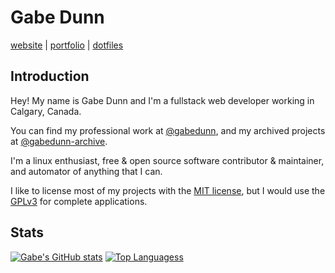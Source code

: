 # Gabe Dunn
[website](https://gabedunn.dev) | [portfolio](https://gabedunn.dev/projects) | [dotfiles](https://github.com/redxtech/dotfiles)

## Introduction
Hey! My name is Gabe Dunn and I'm a fullstack web developer working in Calgary, Canada.

You can find my professional work at [@gabedunn](https://github.com/gabedunn), and my archived projects
at [@gabedunn-archive](https://github.com/gabedunn-archive).

I'm a linux enthusiast, free & open source software contributor & maintainer, and automator of anything that I can.

I like to license most of my projects with the [MIT license](https://choosealicense.com/licenses/mit/),
but I would use the [GPLv3](https://choosealicense.com/licenses/gpl-3.0/) for complete applications.

## Stats
[![Gabe's GitHub stats](https://github-readme-stats.vercel.app/api?username=redxtech&layout=compact&show_icons=true&theme=onedark)](https://github.com/redxtech)
[![Top Languagess](https://github-readme-stats.vercel.app/api/top-langs/?username=redxtech&layout=compact&theme=onedark)](https://github.com/anuraghazra/github-readme-stats)
